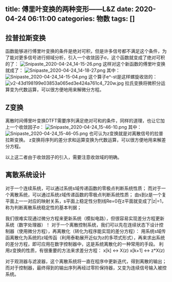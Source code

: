 title: 傅里叶变换的两种变形——L&amp;Z
date: 2020-04-24 06:11:00
categories: 物数
tags: []
---
## 拉普拉斯变换 ##

函数能够进行傅里叶变换的条件是绝对可积，但是许多信号都不满足这个条件，为了能对更多信号进行频域分析，引入一个收敛因子σ，这个函数就变成了绝对可积的了：
![Snipaste_2020-04-24_14-15-26.png][1]
这样对这个新函数的傅里叶变换就成了：
![Snipaste_2020-04-24_14-18-27.png][2]
其中：
![Snipaste_2020-04-24_14-15-04.png][3]
这个算子e^-st是这样螺旋收敛的：
![v2-43d198199e03853a065ed3e424a761c4_720w.jpg][4]
拉氏变换将微积分运算变为代数运算，可以很方便地用来解微分方程。

## Z变换 ##

离散时间傅里叶变换DTFT需要序列满足绝对可和的条件，同样的道理，也让它加上一个收敛因子σ：
![Snipaste_2020-04-24_15-46-10.png][5]
其中：
![Snipaste_2020-04-24_15-46-05.png][6]
也可认为z变换就是对离散信号的拉普拉斯变换。
z变换将序列的差分求和运算变换为代数运算，可以很方便地用来解差分方程。


以上这二者由于收敛因子的引入，需要注意收敛域的明确。

## 离散系统设计 ##

对于一个连续系统，可以通过系统s域传递函数的零极点判断系统性质；
而对于一个离散系统，可以通过系统z域传递函数的零极点判断系统性质；
由s到z是一个复平面上一一对应的映射关系，s平面上稳定性分割线Re=0在z平面就变成了|z|=1，称为判断离散系统稳定性的基本判据；

我们很难实现通过微分方程来更新系统（模拟电路），但很容易实现差分方程更新系统（数字处理器）！
对于一个离散控制系统，我们可以先在连续状态下设计控制器（使用微分方程），再离散化（转化为程序能实现的差分方程）：
用系统s域传函离散化为系统的z域传函（利用泰勒展开近似为z的多项式形式），再来求出系统的差分方程，即可应用在数字控制器中，这是系统离散化的一种常用的手段。
利用z变换的性质，有很重要的方法来求差分方程：
x[k]   <->   X(z)
x[k+1] <-> z*X(z)

对于观测器与滤波器，这个离散系统将一直在程序中更新迭代，得到离散的输出；
而对于控制器，最终得到的输出序列再经过零阶保持器，又变为连续信号输入被控系统。


  [1]: /old_images/2020/04/2618287092.png
  [2]: /old_images/2020/04/880508434.png
  [3]: /old_images/2020/04/3285543330.png
  [4]: /old_images/2020/04/3074183323.jpg
  [5]: /old_images/2020/04/2449902183.png
  [6]: /old_images/2020/04/1621410449.png
